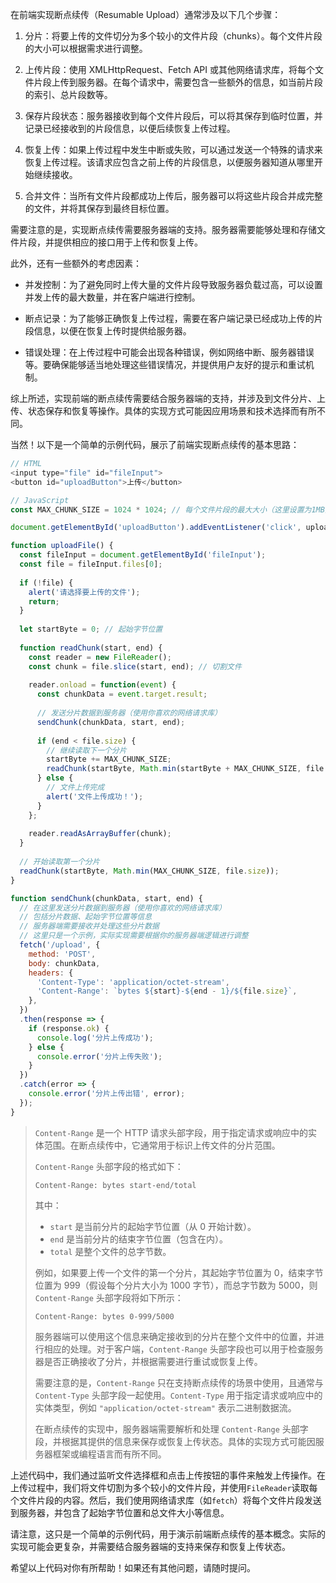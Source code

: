 在前端实现断点续传（Resumable Upload）通常涉及以下几个步骤：

1. 分片：将要上传的文件切分为多个较小的文件片段（chunks）。每个文件片段的大小可以根据需求进行调整。

2. 上传片段：使用 XMLHttpRequest、Fetch API 或其他网络请求库，将每个文件片段上传到服务器。在每个请求中，需要包含一些额外的信息，如当前片段的索引、总片段数等。

3. 保存片段状态：服务器接收到每个文件片段后，可以将其保存到临时位置，并记录已经接收到的片段信息，以便后续恢复上传过程。

4. 恢复上传：如果上传过程中发生中断或失败，可以通过发送一个特殊的请求来恢复上传过程。该请求应包含之前上传的片段信息，以便服务器知道从哪里开始继续接收。

5. 合并文件：当所有文件片段都成功上传后，服务器可以将这些片段合并成完整的文件，并将其保存到最终目标位置。

需要注意的是，实现断点续传需要服务器端的支持。服务器需要能够处理和存储文件片段，并提供相应的接口用于上传和恢复上传。

此外，还有一些额外的考虑因素：

- 并发控制：为了避免同时上传大量的文件片段导致服务器负载过高，可以设置并发上传的最大数量，并在客户端进行控制。

- 断点记录：为了能够正确恢复上传过程，需要在客户端记录已经成功上传的片段信息，以便在恢复上传时提供给服务器。

- 错误处理：在上传过程中可能会出现各种错误，例如网络中断、服务器错误等。要确保能够适当地处理这些错误情况，并提供用户友好的提示和重试机制。

综上所述，实现前端的断点续传需要结合服务器端的支持，并涉及到文件分片、上传、状态保存和恢复等操作。具体的实现方式可能因应用场景和技术选择而有所不同。

当然！以下是一个简单的示例代码，展示了前端实现断点续传的基本思路：

```javascript
// HTML
<input type="file" id="fileInput">
<button id="uploadButton">上传</button>

// JavaScript
const MAX_CHUNK_SIZE = 1024 * 1024; // 每个文件片段的最大大小（这里设置为1MB）

document.getElementById('uploadButton').addEventListener('click', uploadFile);

function uploadFile() {
  const fileInput = document.getElementById('fileInput');
  const file = fileInput.files[0];
  
  if (!file) {
    alert('请选择要上传的文件');
    return;
  }
  
  let startByte = 0; // 起始字节位置
  
  function readChunk(start, end) {
    const reader = new FileReader();
    const chunk = file.slice(start, end); // 切割文件
    
    reader.onload = function(event) {
      const chunkData = event.target.result;
      
      // 发送分片数据到服务器（使用你喜欢的网络请求库）
      sendChunk(chunkData, start, end);
      
      if (end < file.size) {
        // 继续读取下一个分片
        startByte += MAX_CHUNK_SIZE;
        readChunk(startByte, Math.min(startByte + MAX_CHUNK_SIZE, file.size));
      } else {
        // 文件上传完成
        alert('文件上传成功！');
      }
    };
    
    reader.readAsArrayBuffer(chunk);
  }
  
  // 开始读取第一个分片
  readChunk(startByte, Math.min(MAX_CHUNK_SIZE, file.size));
}

function sendChunk(chunkData, start, end) {
  // 在这里发送分片数据到服务器（使用你喜欢的网络请求库）
  // 包括分片数据、起始字节位置等信息
  // 服务器端需要接收并处理这些分片数据
  // 这里只是一个示例，实际实现需要根据你的服务器端逻辑进行调整
  fetch('/upload', {
    method: 'POST',
    body: chunkData,
    headers: {
      'Content-Type': 'application/octet-stream',
      'Content-Range': `bytes ${start}-${end - 1}/${file.size}`,
    },
  })
  .then(response => {
    if (response.ok) {
      console.log('分片上传成功');
    } else {
      console.error('分片上传失败');
    }
  })
  .catch(error => {
    console.error('分片上传出错', error);
  });
}
```



> `Content-Range` 是一个 HTTP 请求头部字段，用于指定请求或响应中的实体范围。在断点续传中，它通常用于标识上传文件的分片范围。
>
> `Content-Range` 头部字段的格式如下：
>
> ```
> Content-Range: bytes start-end/total
> ```
>
> 其中：
>
> - `start` 是当前分片的起始字节位置（从 0 开始计数）。
> - `end` 是当前分片的结束字节位置（包含在内）。
> - `total` 是整个文件的总字节数。
>
> 例如，如果要上传一个文件的第一个分片，其起始字节位置为 0，结束字节位置为 999（假设每个分片大小为 1000 字节），而总字节数为 5000，则 `Content-Range` 头部字段将如下所示：
>
> ```
> Content-Range: bytes 0-999/5000
> ```
>
> 服务器端可以使用这个信息来确定接收到的分片在整个文件中的位置，并进行相应的处理。对于客户端，`Content-Range` 头部字段也可以用于检查服务器是否正确接收了分片，并根据需要进行重试或恢复上传。
>
> 需要注意的是，`Content-Range` 只在支持断点续传的场景中使用，且通常与 `Content-Type` 头部字段一起使用。`Content-Type` 用于指定请求或响应中的实体类型，例如 `"application/octet-stream"` 表示二进制数据流。
>
> 在断点续传的实现中，服务器端需要解析和处理 `Content-Range` 头部字段，并根据其提供的信息来保存或恢复上传状态。具体的实现方式可能因服务器框架或编程语言而有所不同。

上述代码中，我们通过监听文件选择框和点击上传按钮的事件来触发上传操作。在上传过程中，我们将文件切割为多个较小的文件片段，并使用`FileReader`读取每个文件片段的内容。然后，我们使用网络请求库（如`fetch`）将每个文件片段发送到服务器，并包含了起始字节位置和总文件大小等信息。

请注意，这只是一个简单的示例代码，用于演示前端断点续传的基本概念。实际的实现可能会更复杂，并需要结合服务器端的支持来保存和恢复上传状态。

希望以上代码对你有所帮助！如果还有其他问题，请随时提问。